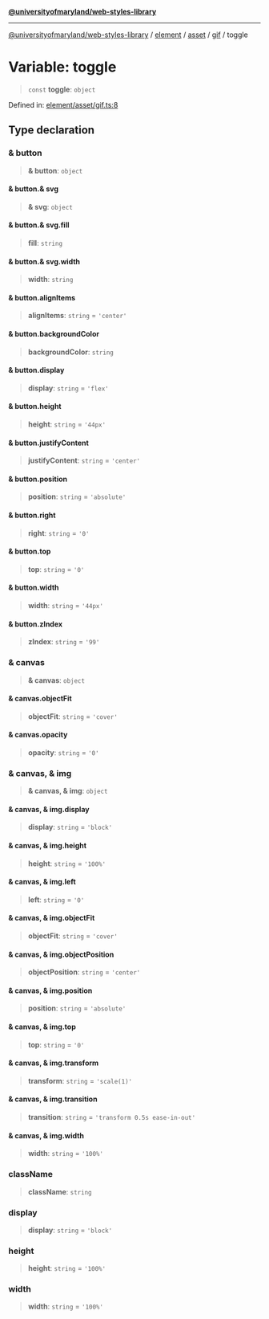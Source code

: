 [**@universityofmaryland/web-styles-library**](../../../../../../README.md)

***

[@universityofmaryland/web-styles-library](../../../../../../README.md) / [element](../../../../../README.md) / [asset](../../../README.md) / [gif](../README.md) / toggle

# Variable: toggle

> `const` **toggle**: `object`

Defined in: [element/asset/gif.ts:8](https://github.com/UMD-Digital/design-system/blob/7fa144f196ef5f0ef2b372670136735f5a5c9236/packages/styles/source/element/asset/gif.ts#L8)

## Type declaration

### & button

> **& button**: `object`

#### & button.& svg

> **& svg**: `object`

#### & button.& svg.fill

> **fill**: `string`

#### & button.& svg.width

> **width**: `string`

#### & button.alignItems

> **alignItems**: `string` = `'center'`

#### & button.backgroundColor

> **backgroundColor**: `string`

#### & button.display

> **display**: `string` = `'flex'`

#### & button.height

> **height**: `string` = `'44px'`

#### & button.justifyContent

> **justifyContent**: `string` = `'center'`

#### & button.position

> **position**: `string` = `'absolute'`

#### & button.right

> **right**: `string` = `'0'`

#### & button.top

> **top**: `string` = `'0'`

#### & button.width

> **width**: `string` = `'44px'`

#### & button.zIndex

> **zIndex**: `string` = `'99'`

### & canvas

> **& canvas**: `object`

#### & canvas.objectFit

> **objectFit**: `string` = `'cover'`

#### & canvas.opacity

> **opacity**: `string` = `'0'`

### & canvas, & img

> **& canvas, & img**: `object`

#### & canvas, & img.display

> **display**: `string` = `'block'`

#### & canvas, & img.height

> **height**: `string` = `'100%'`

#### & canvas, & img.left

> **left**: `string` = `'0'`

#### & canvas, & img.objectFit

> **objectFit**: `string` = `'cover'`

#### & canvas, & img.objectPosition

> **objectPosition**: `string` = `'center'`

#### & canvas, & img.position

> **position**: `string` = `'absolute'`

#### & canvas, & img.top

> **top**: `string` = `'0'`

#### & canvas, & img.transform

> **transform**: `string` = `'scale(1)'`

#### & canvas, & img.transition

> **transition**: `string` = `'transform 0.5s ease-in-out'`

#### & canvas, & img.width

> **width**: `string` = `'100%'`

### className

> **className**: `string`

### display

> **display**: `string` = `'block'`

### height

> **height**: `string` = `'100%'`

### width

> **width**: `string` = `'100%'`
